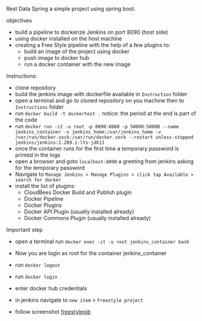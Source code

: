 Rest Data Spring 
a simple project using spring boot.

objectives
- build a pipeline to dockerize Jenkins on port 8090 (host side) 
- using docker installed on the host machine
- creating a Free Style pipeline with the help of a few plugins to:
    - build an image of the project using docker
    - push image to docker hub 
    - run a docker container with the new image 
    
Instructions: 
- clone repository
- build the jenkins image with dockerfile available in `Instruction` folder
- open a terminal and go to cloned repository on you machine then to `Instructions` folder
- run `docker build -t dockertest .`  notice: the period at the end is part of the code   
- run `docker run -it -u root -p 8090:8080 -p 50000:50000 --name jenkins_container -v jenkins_home:/var/jenkins_home -v /var/run/docker.sock:/var/run/docker.sock --restart unless-stopped jenkins/jenkins:2.289.1-lts-jdk11`
- once the container runs for the first time a temporary password is printed in the logs
- open a browser and goto `localhost:8090` a greeting from jenkins asking for the temporary password
- Navigate to `Manage Jenkins > Manage Plugins > click tap Available > search for docker`
- install the list of plugins:
    - CloudBees Docker Build and Publish plugin
    - Docker Pipeline
    - Docker Plugins
    - Docker API Plugin (usually installed already)
    - Docker Commons Plugin (usually installed already)

Important step    
- open a terminal run `docker exec -it -u root jenkins_container bash`
- Now you are login as root for the container jenkins_container
- run `docker logout`
- run `docker login`
- enter docker hub credentials

- in jenkins navigate to `new item` > `Freestyle project`
- follow screenshot
[freestylejob](Instructions/job-restdataspring-configure.pdf)
